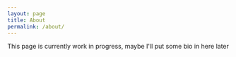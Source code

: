 ```yaml
---
layout: page
title: About
permalink: /about/
---
```


This page is currently work in progress, maybe I'll put some bio in here later
